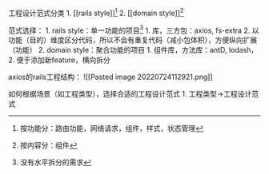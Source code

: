 工程设计范式分类
	1. [[rails style]][^1]
	2. [[domain style]][^2]

范式选择：
	1. rails style：单一功能的项目[^3]
		1. 库，三方包：axios, fs-extra
		2. 以功能（目的）维度区分代码，所以不会有重复代码（减小包体积），方便纵向扩展（功能）
	2. domain style：聚合功能的项目
		1. 组件库，方法库：antD, lodash，
		2. 便于添加新feature，横向拆分

axios的rails工程结构：
![[Pasted image 20220724112921.png]]

如何根据场景（如工程类型），选择合适的工程设计范式
	1. 工程类型→工程设计范式

[^1]: 按功能分：路由功能，网络请求，组件，样式，状态管理
[^2]: 按内容分：组件
[^3]: 没有水平拆分的需求